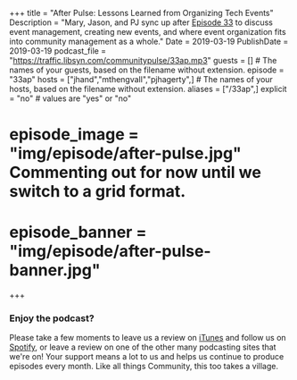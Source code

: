+++
title = "After Pulse: Lessons Learned from Organizing Tech Events"
Description = "Mary, Jason, and PJ sync up after [Episode 33](http://communitypulse.io/33-event-organization/) to discuss event management, creating new events, and where event organization fits into community management as a whole."
Date = 2019-03-19
PublishDate = 2019-03-19
podcast_file = "https://traffic.libsyn.com/communitypulse/33ap.mp3"
guests = [] # The names of your guests, based on the filename without extension.
episode = "33ap"
hosts = ["jhand","mthengvall","pjhagerty",] # The names of your hosts, based on the filename without extension.
aliases = ["/33ap",]
explicit = "no" # values are "yes" or "no"
# episode_image = "img/episode/after-pulse.jpg" Commenting out for now until we switch to a grid format.
# episode_banner = "img/episode/after-pulse-banner.jpg"
+++
### Enjoy the podcast?
Please take a few moments to leave us a review on [iTunes](https://itunes.apple.com/us/podcast/community-pulse/id1218368182?mt=2) and follow us on [Spotify](https://open.spotify.com/show/3I7g5WfMSgpWu38zZMjet?si=565TMb81SaWwrJYbAIeOxQ), or leave a review on one of the other many podcasting sites that we're on! Your support means a lot to us and helps us continue to produce episodes every month. Like all things Community, this too takes a village.
